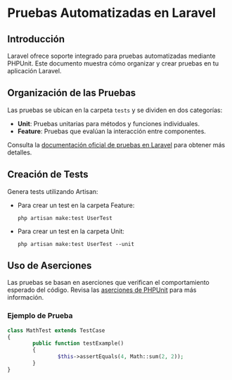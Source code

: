# Pruebas Automatizadas en Laravel

## Introducción
Laravel ofrece soporte integrado para pruebas automatizadas mediante PHPUnit. Este documento muestra cómo organizar y crear pruebas en tu aplicación Laravel.

## Organización de las Pruebas
Las pruebas se ubican en la carpeta `tests` y se dividen en dos categorías:

- **Unit**: Pruebas unitarias para métodos y funciones individuales.
- **Feature**: Pruebas que evalúan la interacción entre componentes.

Consulta la [documentación oficial de pruebas en Laravel](https://laravel.com/docs/11.x/testing) para obtener más detalles.

## Creación de Tests
Genera tests utilizando Artisan:

- Para crear un test en la carpeta Feature:
    ```
    php artisan make:test UserTest
    ```

- Para crear un test en la carpeta Unit:
    ```
    php artisan make:test UserTest --unit
    ```

## Uso de Aserciones
Las pruebas se basan en aserciones que verifican el comportamiento esperado del código. Revisa las [aserciones de PHPUnit](https://docs.phpunit.de/en/11.5/assertions.html) para más información.

### Ejemplo de Prueba
```php
class MathTest extends TestCase
{
        public function testExample()
        {
                $this->assertEquals(4, Math::sum(2, 2));
        }
}
```